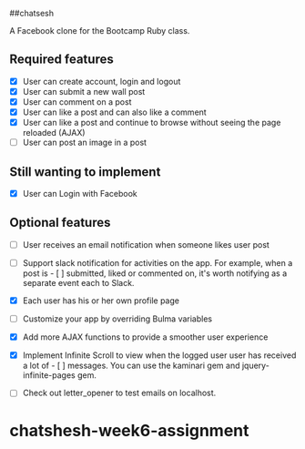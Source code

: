 ##chatsesh

A Facebook clone for the Bootcamp Ruby class.

## Required features

- [x] User can create account, login and logout
- [x] User can submit a new wall post
- [x] User can comment on a post
- [x] User can like a post and can also like a comment
- [x] User can like a post and continue to browse without seeing the page reloaded (AJAX)
- [ ] User can post an image in a post

## Still wanting to implement

- [x] User can Login with Facebook

## Optional features

- [ ] User receives an email notification when someone likes user post
- [ ] Support slack notification for activities on the app. For example, when a post is - [ ] submitted, liked or commented on, it's worth notifying as a separate event each to       Slack.
- [x] Each user has his or her own profile page
- [ ] Customize your app by overriding Bulma variables
- [x] Add more AJAX functions to provide a smoother user experience
- [x] Implement Infinite Scroll to view when the logged user user has received a lot of - [ ] messages. You can use the kaminari gem and jquery-infinite-pages gem.
- [ ] Check out letter_opener to test emails on localhost.


# chatshesh-week6-assignment